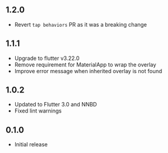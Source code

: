## 1.2.0
* Revert `tap behaviors` PR as it was a breaking change

## 1.1.1
* Upgrade to flutter v3.22.0
* Remove requirement for MaterialApp to wrap the overlay
* Improve error message when inherited overlay is not found

## 1.0.2
* Updated to Flutter 3.0 and NNBD
* Fixed lint warnings

## 0.1.0
* Initial release